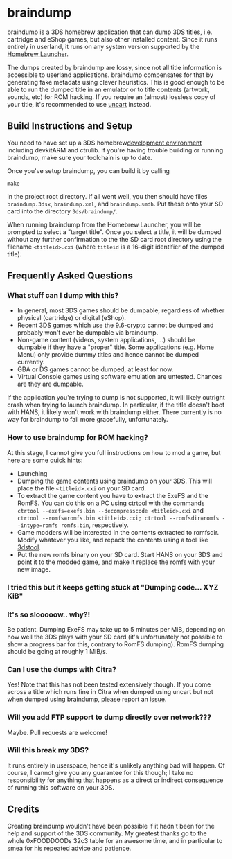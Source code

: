 braindump
=========

braindump is a 3DS homebrew application that can dump 3DS titles, i.e. cartridge and eShop games, but also other installed content. Since it runs entirely in userland, it runs on any system version supported by the [Homebrew Launcher](https://smealum.github.io/3ds/).

The dumps created by braindump are lossy, since not all title information is accessible to userland applications. braindump compensates for that by generating fake metadata using clever heuristics. This is good enough to be able to run the dumped title in an emulator or to title contents (artwork, sounds, etc) for ROM hacking. If you require an (almost) lossless copy of your title, it's recommended to use [uncart](https://github.com/citra-emu/uncart) instead.

## Build Instructions and Setup

You need to have set up a 3DS homebrew[development environment](https://www.3dbrew.org/wiki/Setting_up_Development_Environment) including devkitARM and ctrulib. If you're having trouble building or running braindump, make sure your toolchain is up to date.

Once you've setup braindump, you can build it by calling
```
make
```
in the project root directory. If all went well, you then should have files `braindump.3dsx`, `braindump.xml`, and `braindump.smdh`. Put these onto your SD card into the directory `3ds/braindump/`.

When running braindump from the Homebrew Launcher, you will be prompted to select a "target title". Once you select a title, it will be dumped without any further confirmation to the the SD card root directory using the filename `<titleid>.cxi` (where `titleid` is a 16-digit identifier of the dumped title).

## Frequently Asked Questions

### What stuff can I dump with this?

* In general, most 3DS games should be dumpable, regardless of whether physical (cartridge) or digital (eShop).
* Recent 3DS games which use the 9.6-crypto cannot be dumped and probably won't ever be dumpable via braindump.
* Non-game content (videos, system applications, ...) should be dumpable if they have a "proper" title. Some applications (e.g. Home Menu) only provide dummy titles and hence cannot be dumped currently.
* GBA or DS games cannot be dumped, at least for now.
* Virtual Console games using software emulation are untested. Chances are they are dumpable.

If the application you're trying to dump is not supported, it will likely outright crash when trying to launch braindump. In particular, if the title doesn't boot with HANS, it likely won't work with braindump either. There currently is no way for braindump to fail more gracefully, unfortunately.

### How to use braindump for ROM hacking?
At this stage, I cannot give you full instructions on how to mod a game, but here are some quick hints:

* Launching
* Dumping the game contents using braindump on your 3DS. This will place the file `<titleid>.cxi` on your SD card.
* To extract the game content you have to extract the ExeFS and the RomFS. You can do this on a PC using [ctrtool](https://github.com/profi200/Project_CTR) with the commands `ctrtool --exefs=exefs.bin --decompresscode <titleid>.cxi` and `ctrtool --romfs=romfs.bin <titleid>.cxi; ctrtool --romfsdir=romfs --intype=romfs romfs.bin`, respectively.
* Game modders will be interested in the contents extracted to romfsdir. Modify whatever you like, and repack the contents using a tool like [3dstool](https://github.com/dnasdw/3dstool).
* Put the new romfs binary on your SD card. Start HANS on your 3DS and point it to the modded game, and make it replace the romfs with your new image.

### I tried this but it keeps getting stuck at "Dumping code... XYZ KiB"
### It's so slooooow.. why?!
Be patient. Dumping ExeFS may take up to 5 minutes per MiB, depending on how well the 3DS plays with your SD card (it's unfortunately not possible to show a progress bar for this, contrary to RomFS dumping). RomFS dumping should be going at roughly 1 MiB/s.

### Can I use the dumps with Citra?
Yes! Note that this has not been tested extensively though. If you come across a title which runs fine in Citra when dumped using uncart but not when dumped using braindump, please report an [issue](https://github.com/neobrain/braindump/issues).

### Will you add FTP support to dump directly over network???
Maybe. Pull requests are welcome!

### Will this break my 3DS?
It runs entirely in userspace, hence it's unlikely anything bad will happen. Of course, I cannot give you any guarantee for this though; I take no responsibility for anything that happens as a direct or indirect consequence of running this software on your 3DS.

## Credits

Creating braindump wouldn't have been possible if it hadn't been for the help and support of the 3DS community. My greatest thanks go to the whole 0xFOODDOODs 32c3 table for an awesome time, and in particular to smea for his repeated advice and patience.
